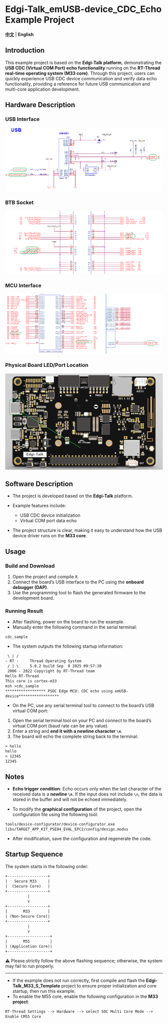 # Edgi-Talk_emUSB-device_CDC_Echo Example Project

[**中文**](./README_zh.md) | **English**

## Introduction

This example project is based on the **Edgi-Talk platform**, demonstrating the **USB CDC (Virtual COM Port) echo functionality** running on the **RT-Thread real-time operating system (M33 core)**.
Through this project, users can quickly experience USB CDC device communication and verify data echo functionality, providing a reference for future USB communication and multi-core application development.

## Hardware Description

### USB Interface

![alt text](figures/1.png)

### BTB Socket

![alt text](figures/2.png)

### MCU Interface

![alt text](figures/3.png)

### Physical Board LED/Port Location

![alt text](figures/4.png)

## Software Description

* The project is developed based on the **Edgi-Talk** platform.

* Example features include:

  * USB CDC device initialization
  * Virtual COM port data echo

* The project structure is clear, making it easy to understand how the USB device driver runs on the **M33 core**.

## Usage

### Build and Download

1. Open the project and compile it.
2. Connect the board’s USB interface to the PC using the **onboard debugger (DAP)**.
3. Use the programming tool to flash the generated firmware to the development board.

### Running Result

* After flashing, power on the board to run the example.
* Manually enter the following command in the serial terminal:

```
cdc_sample
```

* The system outputs the following startup information:

```
 \ | /
- RT -     Thread Operating System
 / | \     5.0.2 build Sep  8 2025 09:57:30
 2006 - 2022 Copyright by RT-Thread team
Hello RT-Thread
This core is cortex-m33
msh >cdc_sample
****************** PSOC Edge MCU: CDC echo using emUSB-device******************
```

* On the PC, use any serial terminal tool to connect to the board’s USB virtual COM port:

1. Open the serial terminal tool on your PC and connect to the board’s virtual COM port (baud rate can be any value).
2. Enter a string and **end it with a newline character `\n`**.
3. The board will echo the complete string back to the terminal:

```
> hello
hello
> 12345
12345
```

## Notes

* **Echo trigger condition**:
  Echo occurs only when the last character of the received data is a **newline `\n`**.
  If the input does not include `\n`, the data is stored in the buffer and will not be echoed immediately.

* To modify the **graphical configuration** of the project, open the configuration file using the following tool:

```
tools/device-configurator/device-configurator.exe
libs/TARGET_APP_KIT_PSE84_EVAL_EPC2/config/design.modus
```

* After modification, save the configuration and regenerate the code.

## Startup Sequence

The system starts in the following order:

```
+------------------+
|   Secure M33     |
|  (Secure Core)   |
+------------------+
          |
          v
+------------------+
|       M33        |
| (Non-Secure Core)|
+------------------+
          |
          v
+-------------------+
|       M55         |
| (Application Core)|
+-------------------+
```

⚠️ Please strictly follow the above flashing sequence; otherwise, the system may fail to run properly.

---

* If the example does not run correctly, first compile and flash the **Edgi-Talk_M33_S_Template** project to ensure proper initialization and core startup, then run this example.
* To enable the M55 core, enable the following configuration in the **M33 project**:

```
RT-Thread Settings --> Hardware --> select SOC Multi Core Mode --> Enable CM55 Core
```
